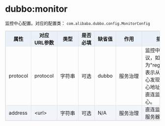 <style>
table {
  width: 100%;
  max-width: 65em;
  border: 1px solid #dedede;
  margin: 15px auto;
  border-collapse: collapse;
  empty-cells: show;
}
table th,
table td {
  height: 35px;
  border: 1px solid #dedede;
  padding: 0 10px;
}
table th {
  font-weight: bold;
  text-align: center !important;
  background: rgba(158,188,226,0.2);
  white-space: nowrap;
}
table tbody tr:nth-child(2n) {
  background: rgba(158,188,226,0.12);
}
table td:nth-child(1) {
  white-space: nowrap;
}
table td:nth-child(3) {
  white-space: nowrap;
}
table td:nth-child(4) {
  white-space: nowrap;
}
table td:nth-child(6) {
  white-space: nowrap;
}


table tr:hover {
  background: #efefef;
}
.table-area {
  overflow: auto;
}
</style>

<script type="text/javascript">
[].slice.call(document.querySelectorAll('table')).forEach(function(el){
    var wrapper = document.createElement('div');
    wrapper.className = 'table-area';
    el.parentNode.insertBefore(wrapper, el);
    el.parentNode.removeChild(el);
    wrapper.appendChild(el);
})
</script>
# dubbo:monitor

监控中心配置。对应的配置类： `com.alibaba.dubbo.config.MonitorConfig`

| 属性 | 对应<br>URL参数 | 类型 | 是否<br>必填 | 缺省值 | 作用 | 描述 |
| --- | --- | ---- | --- | --- | --- | --- |
| protocol | protocol | 字符串 | 可选 | dubbo | 服务治理 | 监控中心协议，如果为"registry"，表示从注册中心发现监控中心地址，否则直连监控中心。 |
| address | &lt;url&gt; | 字符串 | 可选 | N/A | 服务治理 | 直连监控中心服务器地址 |
